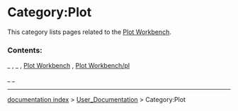 # Category:Plot
This category lists pages related to the [Plot Workbench](Plot_Workbench.md).

### Contents:

_ , _ , [Plot Workbench](Plot_Workbench.md) , [Plot Workbench/pl](Plot_Workbench/pl.md)

_ _

---
[documentation index](../README.md) > [User_Documentation](Category_User_Documentation.md) > Category:Plot
